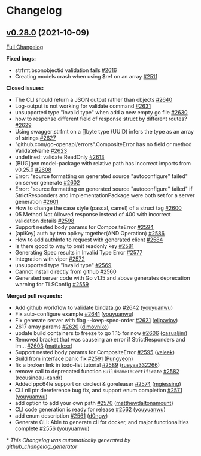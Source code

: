 # Changelog

## [v0.28.0](https://github.com/circl-dev/go-swagger/tree/v0.28.0) (2021-10-09)

[Full Changelog](https://github.com/circl-dev/go-swagger/compare/v0.27.0...v0.28.0)

**Fixed bugs:**

- strfmt.bsonobjectid validation fails [\#2616](https://github.com/circl-dev/go-swagger/issues/2616)
- Creating models crash when using $ref on an array [\#2511](https://github.com/circl-dev/go-swagger/issues/2511)

**Closed issues:**

- The CLI should return a JSON output rather than objects [\#2640](https://github.com/circl-dev/go-swagger/issues/2640)
- Log-output is not working for validate command [\#2631](https://github.com/circl-dev/go-swagger/issues/2631)
- unsupported type "invalid type" when add a new empty go file [\#2630](https://github.com/circl-dev/go-swagger/issues/2630)
- how to response different field of response struct by different routes? [\#2629](https://github.com/circl-dev/go-swagger/issues/2629)
- Using swagger:strfmt on a \[\]byte type \(UUID\) infers the type as an array of strings [\#2627](https://github.com/circl-dev/go-swagger/issues/2627)
- "github.com/go-openapi/errors".CompositeError has no field or method ValidateName [\#2623](https://github.com/circl-dev/go-swagger/issues/2623)
- undefined: validate.ReadOnly [\#2613](https://github.com/circl-dev/go-swagger/issues/2613)
- \[BUG\]gen model-package with relative path has incorrect imports from v0.25.0 [\#2608](https://github.com/circl-dev/go-swagger/issues/2608)
- Error: "source formatting on generated source "autoconfigure" failed" on server generate [\#2602](https://github.com/circl-dev/go-swagger/issues/2602)
- Error: "source formatting on generated source "autoconfigure" failed" if StrictResponders and ImplementationPackage were both set for a server generation [\#2601](https://github.com/circl-dev/go-swagger/issues/2601)
- How to change the case style \(pascal, camel\) of a struct tag  [\#2600](https://github.com/circl-dev/go-swagger/issues/2600)
- 05 Method Not Allowed response instead of 400 with incorrect validation details [\#2598](https://github.com/circl-dev/go-swagger/issues/2598)
- Support nested body params for CompositeError [\#2594](https://github.com/circl-dev/go-swagger/issues/2594)
- \[apiKey\] auth by two apikey together\(AND Operation\) [\#2586](https://github.com/circl-dev/go-swagger/issues/2586)
- How to add authInfo to request with generated client [\#2584](https://github.com/circl-dev/go-swagger/issues/2584)
- Is there good to way to omit readonly key [\#2581](https://github.com/circl-dev/go-swagger/issues/2581)
- Generating Spec results in Invalid Type Error [\#2577](https://github.com/circl-dev/go-swagger/issues/2577)
- Integration with viper [\#2572](https://github.com/circl-dev/go-swagger/issues/2572)
- unsupported type "invalid type" [\#2569](https://github.com/circl-dev/go-swagger/issues/2569)
- Cannot install directly from github [\#2560](https://github.com/circl-dev/go-swagger/issues/2560)
- Generated server code with Go v1.15 and above generates deprecation warning for TLSConfig [\#2559](https://github.com/circl-dev/go-swagger/issues/2559)

**Merged pull requests:**

- Add github workflow to validate bindata.go [\#2642](https://github.com/circl-dev/go-swagger/pull/2642) ([youyuanwu](https://github.com/youyuanwu))
- Fix auto-configure example [\#2641](https://github.com/circl-dev/go-swagger/pull/2641) ([youyuanwu](https://github.com/youyuanwu))
- Fix generate server with flag --keep-spec-order [\#2621](https://github.com/circl-dev/go-swagger/pull/2621) ([elipavlov](https://github.com/elipavlov))
- 2617 array params [\#2620](https://github.com/circl-dev/go-swagger/pull/2620) ([dimovnike](https://github.com/dimovnike))
- update build containers to freeze to go 1.15 for now [\#2606](https://github.com/circl-dev/go-swagger/pull/2606) ([casualjim](https://github.com/casualjim))
- Removed bracket that was causeing an error if StrictResponders and Im… [\#2603](https://github.com/circl-dev/go-swagger/pull/2603) ([mattalexx](https://github.com/mattalexx))
- Support nested body params for CompositeError [\#2595](https://github.com/circl-dev/go-swagger/pull/2595) ([veleek](https://github.com/veleek))
- Build from interface panic fix [\#2591](https://github.com/circl-dev/go-swagger/pull/2591) ([Pungyeon](https://github.com/Pungyeon))
- fix a broken link in todo-list tutorial [\#2589](https://github.com/circl-dev/go-swagger/pull/2589) ([rueyaa332266](https://github.com/rueyaa332266))
- remove call to deprecated function `BuildNameToCertificate` [\#2582](https://github.com/circl-dev/go-swagger/pull/2582) ([rcousineau-xandr](https://github.com/rcousineau-xandr))
- Added ppc64le support on circleci & goreleaser [\#2574](https://github.com/circl-dev/go-swagger/pull/2574) ([mgiessing](https://github.com/mgiessing))
- CLI nil ptr dereference bug fix, and support enum completion [\#2571](https://github.com/circl-dev/go-swagger/pull/2571) ([youyuanwu](https://github.com/youyuanwu))
- add option to add your own path [\#2570](https://github.com/circl-dev/go-swagger/pull/2570) ([matthewdaltonamount](https://github.com/matthewdaltonamount))
- CLI code generation is ready for release [\#2562](https://github.com/circl-dev/go-swagger/pull/2562) ([youyuanwu](https://github.com/youyuanwu))
- add enum description [\#2561](https://github.com/circl-dev/go-swagger/pull/2561) ([d0ngw](https://github.com/d0ngw))
- Generate CLI: Able to generate cli for docker, and major functionalities complete [\#2556](https://github.com/circl-dev/go-swagger/pull/2556) ([youyuanwu](https://github.com/youyuanwu))



\* *This Changelog was automatically generated by [github_changelog_generator](https://github.com/github-changelog-generator/github-changelog-generator)*

